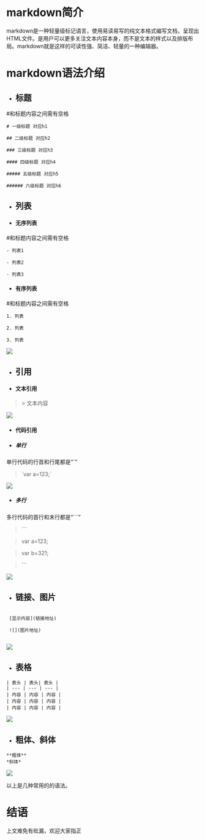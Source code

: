 # markdown简介

markdown是一种轻量级标记语言，使用易读易写的纯文本格式编写文档，呈现出HTML文件。是用户可以更多关注文本内容本身，而不是文本的样式以及排版布局。markdown就是这样的可读性强、简洁、轻量的一种编辑器。

# markdown语法介绍

- ## 标题

\#和标题内容之间需有空格

`# 一级标题 对应h1`

`## 二级标题 对应h2`

`### 三级标题 对应h3`

`#### 四级标题 对应h4`

`##### 五级标题 对应h5`

`###### 六级标题 对应h6`

- ## 列表
- #### 无序列表
\#和标题内容之间需有空格

`- 列表1`

`- 列表2`

`- 列表3`

- #### 有序列表
\#和标题内容之间需有空格

`1. 列表`

`2. 列表`

`3. 列表`

![](http://upload-images.jianshu.io/upload_images/4669529-88e545a59ff58bd5.png?imageMogr2/auto-orient/strip%7CimageView2/2)


- ## 引用
- #### 文本引用
> \> 文本内容

![](http://upload-images.jianshu.io/upload_images/4669529-bda69f9a9615f145.png?imageMogr2/auto-orient/strip%7CimageView2/2/w/1240)

- #### 代码引用
- ##### 单行
单行代码的行首和行尾都是“`”

> \`var a=123;`


![](http://upload-images.jianshu.io/upload_images/4669529-c624dfe5e430f420.png?imageMogr2/auto-orient/strip%7CimageView2/2/w/1240)
- ##### 多行
多行代码的首行和末行都是“```”

> \```

> var a=123;

> var b=321;

> \```


![](http://upload-images.jianshu.io/upload_images/4669529-374edb9b511b7ef5.png?imageMogr2/auto-orient/strip%7CimageView2/2/w/1240)

- ## 链接、图片
```

 [显示内容](链接地址)

 ![](图片地址)
 
```

![](http://upload-images.jianshu.io/upload_images/4669529-5efd7b67873735c6.png?imageMogr2/auto-orient/strip%7CimageView2/2)

- ## 表格
```
| 表头 | 表头| 表头 |
| --- | --- | --- |
| 内容 | 内容 | 内容 |
| 内容 | 内容 | 内容 |
| 内容 | 内容 | 内容 |
```

![](http://upload-images.jianshu.io/upload_images/4669529-6ff7ff96cca44721.png?imageMogr2/auto-orient/strip%7CimageView2/2)
- ## 粗体、斜体
```
**粗体**
*斜体*
```

![](http://upload-images.jianshu.io/upload_images/4669529-12466c1ae0ed692d.png?imageMogr2/auto-orient/strip%7CimageView2/2)

以上是几种常用的的语法。
# 结语
上文难免有纰漏，欢迎大家指正
